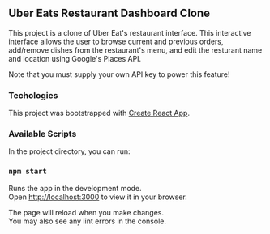 ## Uber Eats Restaurant Dashboard Clone

This project is a clone of Uber Eat's restaurant interface. This interactive interface allows the user to browse current and previous orders, add/remove dishes from the restaurant's menu, and edit the resturant name and location using Google's Places API.

Note that you must supply your own API key to power this feature!

### Techologies

This project was bootstrapped with [Create React App](https://github.com/facebook/create-react-app).

### Available Scripts

In the project directory, you can run:

### `npm start`

Runs the app in the development mode.\
Open [http://localhost:3000](http://localhost:3000) to view it in your browser.

The page will reload when you make changes.\
You may also see any lint errors in the console.

